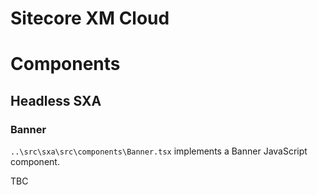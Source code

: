 # Sitecore XM Cloud

# Components
## Headless SXA
### Banner
`..\src\sxa\src\components\Banner.tsx` implements a Banner JavaScript component.

TBC
